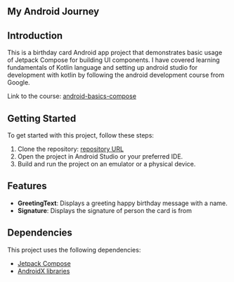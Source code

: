 ## My Android Journey

## Introduction
This is a birthday card Android app project that demonstrates basic usage of Jetpack Compose for building UI components. I have covered learning fundamentals of Kotlin language and setting up android studio for development with kotlin by following the android development course from Google.

Link to the course: [android-basics-compose](https://developer.android.com/courses/android-basics-compose/course)

## Getting Started
To get started with this project, follow these steps:

1. Clone the repository: [repository URL](https://github.com/UsmanQT/kotlin-android-learn)
2. Open the project in Android Studio or your preferred IDE.
3. Build and run the project on an emulator or a physical device.

## Features
- **GreetingText**: Displays a greeting happy birthday message with a name.
- **Signature**: Displays the signature of person the card is from


## Dependencies
This project uses the following dependencies:

- [Jetpack Compose](https://developer.android.com/jetpack/compose)
- [AndroidX libraries](https://developer.android.com/jetpack/androidx)


